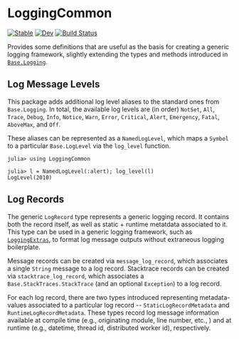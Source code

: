 # LoggingCommon

[![Stable](https://img.shields.io/badge/docs-stable-blue.svg)](https://curtd.github.io/LoggingCommon.jl/stable/)
[![Dev](https://img.shields.io/badge/docs-dev-blue.svg)](https://curtd.github.io/LoggingCommon.jl/dev/)
[![Build Status](https://github.com/curtd/LoggingCommon.jl/actions/workflows/CI.yml/badge.svg?branch=main)](https://github.com/curtd/LoggingCommon.jl/actions/workflows/CI.yml?query=branch%3Amain)

Provides some definitions that are useful as the basis for creating a generic logging framework, slightly extending the types and methods introduced in [`Base.Logging`](https://docs.julialang.org/en/v1/stdlib/Logging/). 

## Log Message Levels
This package adds additional log level aliases to the standard ones from `Base.Logging`. In total, the available log levels are (in order) `NotSet`, `All`, `Trace`, `Debug`, `Info`, `Notice`, `Warn`, `Error`, `Critical`, `Alert`, `Emergency`, `Fatal`, `AboveMax`, and `Off`. 

These aliases can be represented as a `NamedLogLevel`, which maps a `Symbol` to a particular `Base.LogLevel` via the `log_level` function. 

```julia-repl
julia> using LoggingCommon

julia> l = NamedLogLevel(:alert); log_level(l)
LogLevel(2010)
```

## Log Records
The generic `LogRecord` type represents a generic logging record. It contains both the record itself, as well as static + runtime metatdata associated to it. This type can be used in a generic logging framework, such as [`LoggingExtras`](https://github.com/JuliaLogging/LoggingExtras.jl), to format log message outputs without extraneous logging boilerplate. 

Message records can be created via `message_log_record`, which associates a single `String` message to a log record. Stacktrace records can be created via `stacktrace_log_record`, which associates a `Base.StackTraces.StackTrace` (and an optional `Exception`) to a log record.  

For each log record, there are two types introduced representing metadata-values associated to a particular log record -- `StaticLogRecordMetadata` and `RuntimeLogRecordMetadata`. These types record log message information available at compile time (e.g., originating module, line number, etc., ) and at runtime (e.g., datetime, thread id, distributed worker id), respectively. 
